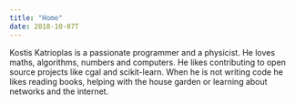```yaml
---
title: "Home"
date: 2018-10-07T
---
```



Kostis Katrioplas is a passionate programmer and a physicist. He loves maths, algorithms, numbers and computers. He likes contributing to open source projects like cgal and scikit-learn. When he is not writing code he likes reading books, helping with the house garden or learning about networks and the internet.
